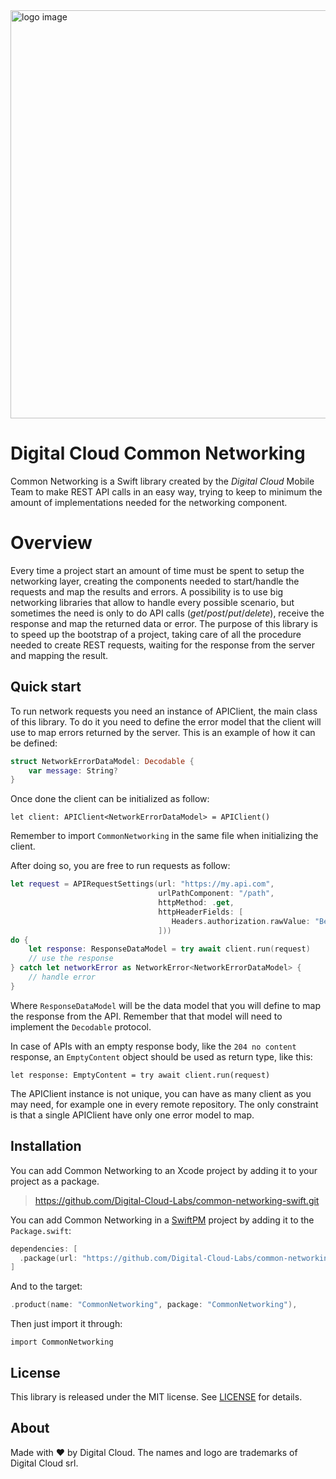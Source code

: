 <img alt="logo image" src="https://s3.eu-west-1.amazonaws.com/it.zero12.common-libraries/digitalcloud-common-networking.jpeg" width="653"/>

# Digital Cloud Common Networking

Common Networking is a Swift library created by the *Digital Cloud* Mobile Team to
make REST API calls in an easy way, trying to keep to minimum the amount of implementations
needed for the networking component.

# Overview

Every time a project start an amount of time must be spent to setup the networking layer,
creating the components needed to start/handle the requests and map the results and errors.
A possibility is to use big networking libraries that allow to handle every possible scenario,
but sometimes the need is only to do API calls (*get*/*post*/*put*/*delete*), receive the response and
map the returned data or error.
The purpose of this library is to speed up the bootstrap of a project, taking care of all the
procedure needed to create REST requests, waiting for the response from the server and mapping
the result.

## Quick start

To run network requests you need an instance of APIClient, the main class of this library. To do
it you need to define the error model that the client will use to map errors returned by the server.
This is an example of how it can be defined:
``` swift
struct NetworkErrorDataModel: Decodable {
    var message: String?
}
```

Once done the client can be initialized as follow:
```
let client: APIClient<NetworkErrorDataModel> = APIClient()
```

Remember to import `CommonNetworking` in the same file when initializing the client.

After doing so, you are free to run requests as follow:
``` swift
let request = APIRequestSettings(url: "https://my.api.com",
                                 urlPathComponent: "/path",
                                 httpMethod: .get,
                                 httpHeaderFields: [
                                    Headers.authorization.rawValue: "Bearer \(accessToken)"
                                 ]))
do {
    let response: ResponseDataModel = try await client.run(request)
    // use the response
} catch let networkError as NetworkError<NetworkErrorDataModel> {
    // handle error
}
```

Where `ResponseDataModel` will be the data model that you will define to map the response from
the API. Remember that that model will need to implement the `Decodable` protocol.

In case of APIs with an empty response body, like the `204 no content` response,
an `EmptyContent` object should be used as return type, like this:
```
let response: EmptyContent = try await client.run(request)
```

The APIClient instance is not unique, you can have as many client as you may need, for example one
in every remote repository. The only constraint is that a single APIClient have only one
error model to map.

## Installation

You can add Common Networking to an Xcode project by adding it to your project as a package.

> https://github.com/Digital-Cloud-Labs/common-networking-swift.git

You can add Common Networking in a [SwiftPM](https://swift.org/package-manager/) project by adding
it to the `Package.swift`:

``` swift
dependencies: [
  .package(url: "https://github.com/Digital-Cloud-Labs/common-networking-swift.git", .upToNextMajor(from: "1.0.0"))
]
```

And to the target:
``` swift
.product(name: "CommonNetworking", package: "CommonNetworking"),
```

Then just import it through:
```
import CommonNetworking
```

## License

This library is released under the MIT license. See [LICENSE](LICENSE) for details.

## About

Made with ❤️ by Digital Cloud. 
The names and logo are trademarks of Digital Cloud srl.
